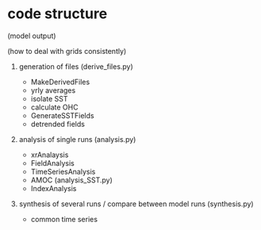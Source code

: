 # code structure

(model output)

(how to deal with grids consistently)

1. generation of files
    (derive_files.py)
    * MakeDerivedFiles
    - yrly averages
    - isolate SST
    - calculate OHC
    * GenerateSSTFields
    - detrended fields

2. analysis of single runs
    (analysis.py)
    * xrAnalaysis
    * FieldAnalysis
    * TimeSeriesAnalysis
    - AMOC
    (analysis_SST.py)
    * IndexAnalysis

3. synthesis of several runs / compare between model runs
    (synthesis.py)
    - common time series